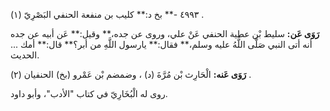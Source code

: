 ٤٩٩٣ -** بخ د:** كليب بن منفعة الحنفي البَصْرِيّ (١) .

**رَوَى عَن:** سليط بْن عطية الحنفي عَنْ علي، وروى عن جده،** وقيل:** عَن أبيه عن جده أنه أتى النبي صَلَّى اللَّهُ عليه وسلم،** فقال:** يارسول اللَّهِ من أبر؟** قال:** أمك ... الحديث.

**رَوَى عَنه:** الْحَارِث بْن مُرَّةَ (د) ، وضمضم بْن عَمْرو (بخ) الحنفيان (٢) .

روى له الْبُخَارِيّ في كتاب "الأدب"، وأبو داود.